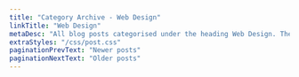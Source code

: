 ```yaml
---
title: "Category Archive - Web Design"
linkTitle: "Web Design"
metaDesc: "All blog posts categorised under the heading Web Design. These are updated on a regular basis so do check back for updates."
extraStyles: "/css/post.css"
paginationPrevText: "Newer posts"
paginationNextText: "Older posts"
---
```

